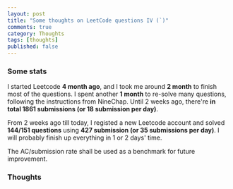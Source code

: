 ```yaml
---
layout: post
title: "Some thoughts on LeetCode questions IV (`)"
comments: true
category: Thoughts
tags: [thoughts]
published: false
---
```


### Some stats

I started Leetcode __4 month ago__, and I took me around __2 month__ to finish most of the questions. I spent another __1 month__ to re-solve many questions, following the instructions from NineChap. Until 2 weeks ago, there're __in total 1861 submissions (or 18 submission per day)__.

From 2 weeks ago till today, I registed a new Leetcode account and solved __144/151 questions__ using __427 submission (or 35 submissions per day)__. I will probably finish up everything in 1 or 2 days' time. 

The AC/submission rate shall be used as a benchmark for future improvement. 

### Thoughts


